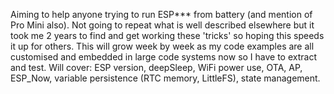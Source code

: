 Aiming to help anyone trying to run ESP*** from battery (and mention of Pro Mini also).
Not going to repeat what is well described elsewhere but it took me 2 years to find and get working these 'tricks' so hoping this speeds it up for others.
This will grow week by week as my code examples are all customised and embedded in large code systems now so I have to extract and test.
Will cover: ESP version, deepSleep, WiFi power use, OTA, AP, ESP_Now, variable persistence (RTC memory, LittleFS), state management. 
